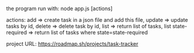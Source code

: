 the program run with: node app.js [actions]

actions:
add => create task in a json file and add this file,
update => update tasks by id,
delete => delete task by id,
list => return list of tasks,
list state-required => return list of tasks where state=state-required

project URL: https://roadmap.sh/projects/task-tracker